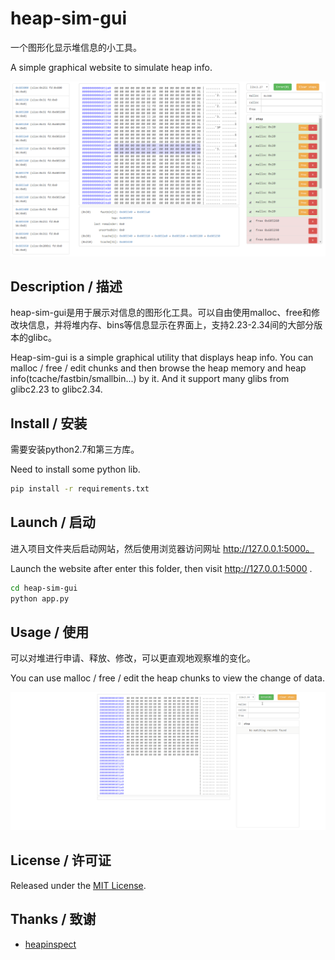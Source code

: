 # heap-sim-gui
一个图形化显示堆信息的小工具。

A simple graphical website to simulate heap info.

![image-20211130175505816](imgs/image-20211130175505816.png)



## Description / 描述

heap-sim-gui是用于展示对信息的图形化工具。可以自由使用malloc、free和修改块信息，并将堆内存、bins等信息显示在界面上，支持2.23-2.34间的大部分版本的glibc。

Heap-sim-gui is a simple graphical utility that displays heap info. You can malloc / free / edit chunks and then browse the heap memory and heap info(tcache/fastbin/smallbin...) by it. And it support many glibs from glibc2.23 to glibc2.34.



## Install / 安装

需要安装python2.7和第三方库。

Need to install some python lib.

```bash
pip install -r requirements.txt
```



## Launch  / 启动

进入项目文件夹后启动网站，然后使用浏览器访问网址 http://127.0.0.1:5000。

Launch the website after enter this folder, then visit http://127.0.0.1:5000 .

```bash
cd heap-sim-gui
python app.py
```



## Usage / 使用

可以对堆进行申请、释放、修改，可以更直观地观察堆的变化。

You can use malloc / free / edit the heap chunks to view the change of data. 

![demo](imgs/demo.gif)



## License / 许可证

Released under the [MIT License](LICENSE).



## Thanks / 致谢

- [heapinspect](https://github.com/matrix1001/heapinspect)



